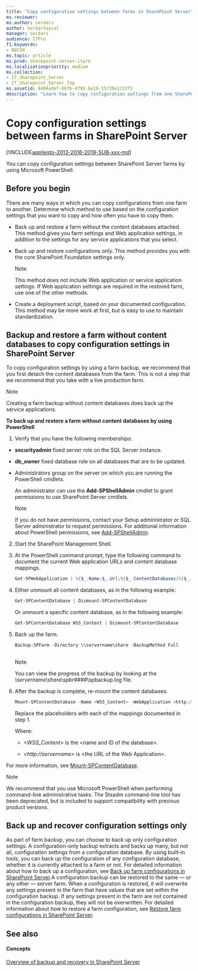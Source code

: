 ```yaml
---
title: "Copy configuration settings between farms in SharePoint Server"
ms.reviewer: 
ms.author: serdars
author: SerdarSoysal
manager: serdars
audience: ITPro
f1.keywords:
- NOCSH
ms.topic: article
ms.prod: sharepoint-server-itpro
ms.localizationpriority: medium
ms.collection:
- IT_Sharepoint_Server
- IT_Sharepoint_Server_Top
ms.assetid: 8404adef-6bfb-4795-be16-15739e1212f5
description: "Learn how to copy configuration settings from one SharePoint Server farm to another."
---
```


# Copy configuration settings between farms in SharePoint Server

[!INCLUDE[appliesto-2013-2016-2019-SUB-xxx-md](../includes/appliesto-2013-2016-2019-SUB-xxx-md.md)] 
  
You can copy configuration settings between SharePoint Server farms by using Microsoft PowerShell. 
  
    
## Before you begin
<a name="begin"> </a>

There are many ways in which you can copy configurations from one farm to another. Determine which method to use based on the configuration settings that you want to copy and how often you have to copy them.
  
- Back up and restore a farm without the content databases attached. This method gives you farm settings and Web application settings, in addition to the settings for any service applications that you select. 
    
- Back up and restore configurations only. This method provides you with the core SharePoint Foundation settings only.
    
    > [!NOTE]
    > This method does not include Web application or service application settings. If Web application settings are required in the restored farm, use one of the other methods. 
  
- Create a deployment script, based on your documented configuration. This method may be more work at first, but is easy to use to maintain standardization. 
    
## Backup and restore a farm without content databases to copy configuration settings in SharePoint Server
<a name="proc1"> </a>

To copy configuration settings by using a farm backup, we recommend that you first detach the content databases from the farm. This is not a step that we recommend that you take with a live production farm. 
  
> [!NOTE]
> Creating a farm backup without content databases does back up the service applications. 
  
 **To back up and restore a farm without content databases by using PowerShell**
  
1. Verify that you have the following memberships:
    
  - **securityadmin** fixed server role on the SQL Server instance. 
    
  - **db_owner** fixed database role on all databases that are to be updated. 
    
  - Administrators group on the server on which you are running the PowerShell cmdlets.
    
    An administrator can use the **Add-SPShellAdmin** cmdlet to grant permissions to use SharePoint Server cmdlets. 
    
    > [!NOTE]
    > If you do not have permissions, contact your Setup administrator or SQL Server administrator to request permissions. For additional information about PowerShell permissions, see [Add-SPShellAdmin](/powershell/module/sharepoint-server/Add-SPShellAdmin?view=sharepoint-ps). 
  
2. Start the SharePoint Management Shell.
    
3. At the PowerShell command prompt, type the following command to document the current Web application URLs and content database mappings.
    
   ```powershell
   Get-SPWebApplication | %{$_.Name;$_.Url;%{$_.ContentDatabases|%{$_.Name};Write-Host ""}}
   ```

4. Either unmount all content databases, as in the following example:
    
   ```powershell
   Get-SPContentDatabase | Dismount-SPContentDatabase
   ```

   Or unmount a specific content database, as in the following example:
    
   ```powershell
   Get-SPContentDatabase WSS_Content | Dismount-SPContentDatabase
   ```

5. Back up the farm.
    
   ```powershell
   Backup-SPFarm -Directory \\servername\share -BackupMethod Full
  
   ```

    > [!NOTE]
    > You can view the progress of the backup by looking at the  _\\servername\share\spbr####_\spbackup.log file. 
  
6. After the backup is complete, re-mount the content databases.
    
   ```powershell
   Mount-SPContentDatabase -Name <WSS_Content> -WebApplication <http://servername>
   ```

    Replace the placeholders with each of the mappings documented in step 1.
    
    Where:
    
    -  _\<WSS_Content\>_ is the \<name and ID of the database\>. 
    
    -  _\<http://servername\>_ is \<the URL of the Web Application\>. 
    
For more information, see [Mount-SPContentDatabase](/powershell/module/sharepoint-server/mount-spcontentdatabase?view=sharepoint-ps). 
  
> [!NOTE]
> We recommend that you use Microsoft PowerShell when performing command-line administrative tasks. The Stsadm command-line tool has been deprecated, but is included to support compatibility with previous product versions. 
  
## Back up and recover configuration settings only
<a name="proc2"> </a>

As part of farm backup, you can choose to back up only configuration settings. A configuration-only backup extracts and backs up many, but not all, configuration settings from a configuration database. By using built-in tools, you can back up the configuration of any configuration database, whether it is currently attached to a farm or not. For detailed information about how to back up a configuration, see [Back up farm configurations in SharePoint Server](back-up-a-farm-configuration.md).A configuration backup can be restored to the same — or any other — server farm. When a configuration is restored, it will overwrite any settings present in the farm that have values that are set within the configuration backup. If any settings present in the farm are not contained in the configuration backup, they will not be overwritten. For detailed information about how to restore a farm configuration, see [Restore farm configurations in SharePoint Server](restore-a-farm-configuration.md).
  
## See also
<a name="proc2"> </a>

#### Concepts

[Overview of backup and recovery in SharePoint Server](backup-and-recovery-overview.md)

